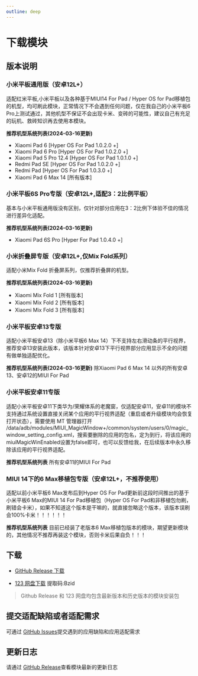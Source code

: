 ```yaml
---
outline: deep
---
```


# 下载模块

## 版本说明

### 小米平板通用版（安卓12L+）

适配红米平板,小米平板以及各种基于MIUI14 For Pad / Hyper OS for Pad移植包的机型，均可刷此模块，正常情况下不会遇到任何问题，仅在我自己的小米平板6 Pro上测试通过，其他机型不保证不会出现卡米、变砖的可能性，建议自己有充足的玩机、救砖知识再去使用本模块。

**推荐机型系统列表(2024-03-16更新)**

- Xiaomi Pad 6 [Hyper OS For Pad 1.0.2.0 +]
- Xiaomi Pad 6 Pro [Hyper OS For Pad 1.0.2.0 +]
- Xiaomi Pad 5 Pro 12.4 [Hyper OS For Pad 1.0.1.0 +]
- Redmi Pad SE [Hyper OS For Pad  1.0.2.0 +]
- Redmi Pad [Hyper OS For Pad  1.0.3.0 +]
- Xiaomi Pad 6 Max 14 [所有版本]


### 小米平板6S Pro专版（安卓12L+,适配3：2比例平板）

基本与小米平板通用版没有区别，仅针对部分应用在3：2比例下体验不佳的情况进行差异化适配。

**推荐机型系统列表(2024-03-16更新)**
- Xiaomi Pad 6S Pro [Hyper For Pad 1.0.4.0 +]

### 小米折叠屏专版（安卓12L+,仅Mix Fold系列）

适配小米Mix Fold 折叠屏系列，仅推荐折叠屏的机型。

**推荐机型系统列表(2024-03-16更新)**
- Xiaomi Mix Fold 1 [所有版本]
- Xiaomi Mix Fold 2 [所有版本]
- Xiaomi Mix Fold 3 [所有版本]

### 小米平板安卓13专版

适配小米平板安卓13（除小米平板6 Max 14）下不支持左右滑动条的平行视界，推荐安卓13安装此版本，该版本针对安卓13下平行视界部分应用显示不全的问题有做单独适配优化。

**推荐机型系统列表(2024-03-16更新)**
除Xiaomi Pad 6 Max 14 以外的所有安卓13、安卓12的MIUI For Pad

### 小米平板安卓11专版

适配小米平板安卓11下类华为/荣耀体系的老魔窗，仅适配安卓11，安卓11的模块不支持通过系统设置直接关闭某个应用的平行视界适配（重启或者升级模块均会恢复打开状态），需要使用 MT 管理器打开 /data/adb/modules/MIUI_MagicWindow+/common/system/users/0/magic_window_setting_config.xml，​搜索要删除的应用的包名，定为到行，将该应用的miuiMagicWinEnabled设置为false即可，也可以反馈给我，在后续版本中永久移除该应用的平行视界适配。

**推荐机型系统列表**
所有安卓11的MIUI For Pad

### MIUI 14下的6 Max移植包专版（安卓12L+，不推荐使用）

适配以前小米平板6 Max发布后到Hyper OS For Pad更新前这段时间推出的基于小米平板6 Max的MIUI 14 For Pad移植包（Hyper OS For Pad和非移植包勿刷，刷错会卡米），如果不知道这个版本是干嘛的，就直接忽略这个版本，该版本误刷会100%卡米！！！！！！

**推荐机型系统列表**
目前已经装了老版本6 Max移植包版本的模块，期望更新模块的，其他情况不推荐再装这个模块，否则卡米后果自负！！！


## 下载

-   [GitHub Release 下载](https://github.com/sothx/mipad-magic-window/releases/)

-   [123 网盘下载](https://www.123pan.com/s/L70Xjv-vAkod.html) 提取码:Bzid

> Github Release 和 123 网盘均包含最新版本和历史版本的模块安装包

## 提交适配缺陷或者适配需求

可通过 [GitHub Issues](https://github.com/sothx/hyper-magic-window.github.io/issues)提交遇到的应用缺陷和应用适配需求

## 更新日志

请通过 [GitHub Release](https://github.com/sothx/mipad-magic-window/releases/)查看模块最新的更新日志
